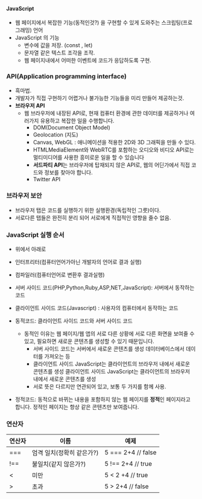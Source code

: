 #### JavaScript

- 웹 페이지에서 복잡한 기능(동적인것?) 을 구현할 수 있게 도와주는 스크립팅(프로그래밍) 언어
- JavaScript 의 기능
  - 변수에 값을 저장. (const , let)
  - 문자열 같은 텍스트 조각을 조작.
  - 웹 페이지내에서 어떠한 이벤트에 코드가 응답하도록 구현.

### API(Application programming interface)

- 흑마법.
- 개발자가 직접 구현하기 어렵거나 불가능한 기능들을 미리 만들어 제공하는것.
- **브라우저 API**
  - 웹 브라우저에 내장된 API로, 현재 컴퓨터 환경에 관한 데이터를 제공하거나 여러가지 유용하고 복잡한 일을 수행합니다.
    - DOM(Document Object Model)
    - Geolocation (지도)
    - Canvas, WebGL : 애니메이션을 적용한 2D와 3D 그래픽을 만들 수 있다.
    - HTMLMediaElement와 WebRTC를 포함하는 오디오와 비디오 API로는 멀티미디어를 사용한 흥미로운 일을 할 수 있습니다
    - **서드파티 API**는 브라우저에 탑재되지 않은 API로, 웹의 어딘가에서 직접 코드와 정보를 찾아야 합니다.
    - Twitter API

### 브라우저 보안

- 브라우저 탭은 코드를 실행하기 위한 실행환경(독립적인 그릇)이다.
- 서로다른 탭들은 완전히 분리 되어 서로에게 직접적인 영향을 줄수 없음.



### JavaScript 실행 순서

- 위에서 아래로



- 인터프리터(컴퓨터언어가아닌 개발자의 언어로 결과 실행)
- 컴파일러(컴퓨터언어로 변환후 결과실행)

- 서버 사이드 코드(PHP,Python,Ruby,ASP,NET,JavaScript):  서버에서 동작하는 코드
- 클라이언트 사이드 코드(Javascript) : 사용자의 컴퓨터에서 동작하는 코드
- 동적코드: 클라이언트 사이드 코드와 서버 사이드 코드
  - 동적인 이유는 웹 페이지/웹 앱의 서로 다른 상황에 서로 다른 화면을 보여줄 수 있고, 필요하면 새로운 콘텐츠를 생성할 수 있기 때문입니다.
    - 서버 사이드 코드는 서버에서 새로운 콘텐츠를 생성 데이터베이스에서 데이터를 가져오는 등
    - 클라이언트 사이드 JavaScript는 클라이언트의 브라우저 내에서 새로운 콘텐츠를 생성 클라이언트 사이드 JavaScript는 클라이언트의 브라우저 내에서 새로운 콘텐츠를 생성
    - 서로 뜻은 다르지만 연관되어 있고, 보통 두 가지를 함께 사용.
- 정적코드: 동적으로 바뀌는 내용을 포함하지 않는 웹 페이지를 **정적**인 페이지라고 합니다. 정적인 페이지는 항상 같은 콘텐츠만 보여줍니다.



### 연산자

| 연산자 | 이름                      | 예제               |
| ------ | ------------------------- | ------------------ |
| ===    | 엄격 일치(정확히 같은가?) | 5 === 2+4 // false |
| !==    | 불일치(같지 않은가?)      | 5 !== 2+4 // true  |
| <      | 미만                      | 5 < 2 +4 // true   |
| >      | 초과                      | 5 > 2+4 // false   |

